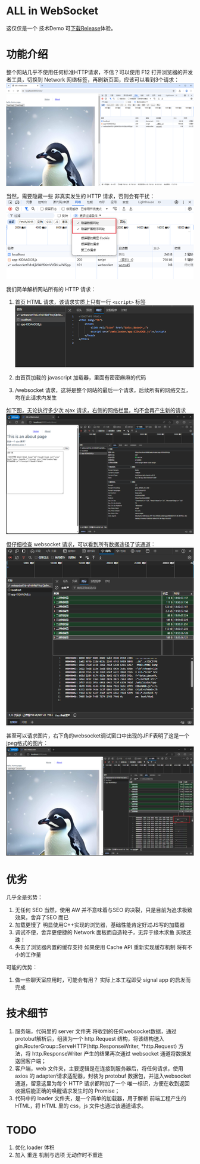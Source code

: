 # ALL in WebSocket

这仅仅是一个 技术Demo 可[下载Release](https://github.com/alexsunday/wsweb/releases)体验。

# 功能介绍
整个网站几乎不使用任何标准HTTP请求，不信？可以使用 F12 打开浏览器的开发者工具，切换到 Network 网络标签，再刷新页面，应该可以看到3个请求：
![图片](./docs/1.png)

当然，需要隐藏一些 非真实发生的 HTTP 请求，否则会有干扰：
![图片](./docs/2.png)

我们简单解析网站所有的 HTTP 请求：
1. 首页 HTML 请求，该请求实质上只有一行 `<script>` 标签
![图片](./docs/3.png)

2. 由首页加载的 javascript 加载器，里面有密密麻麻的代码
3. /websocket 请求，这将是整个网站的最后一个请求，后续所有的网络交互，均在此请求内发生

如下图，无论执行多少次 ajax 请求，右侧的网络栏里，均不会再产生新的请求
![图片](./docs/4.png)

但仔细检查 websocket 请求，可以看到所有数据途径了该通道：
![图片](./docs/5.png)

甚至可以请求图片，右下角的websocket调试窗口中出现的JFIF表明了这是一个jpeg格式的图片：
![图片](./docs/6.png)


# 优劣
几乎全是劣势：
1. 无任何 SEO 当然，使用 AW 并不意味着与SEO 的决裂，只是目前为追求极致效果，舍弃了SEO 而已
2. 加载更慢了 明显使用C++实现的浏览器，基础性能肯定好过JS写的加载器
3. 调试不便，舍弃更便捷的 Network 面板而自造轮子，无异于缘木求鱼 买椟还珠！
4. 失去了浏览器内置的缓存支持 如果使用 Cache API 重新实现缓存机制 将有不小的工作量

可能的优势：
1. 做一些聊天室应用时，可能会有用？ 实际上本工程即受 signal app 的启发而完成

# 技术细节

1. 服务端，代码里的 server 文件夹 将收到的任何websocket数据，通过protobuf解析后，组装为一个 http.Request 结构，将该结构送入 gin.RouterGroup::ServeHTTP(http.ResponseWriter, *http.Request) 方法，将 http.ResponseWriter 产生的结果再次通过 websocket 通道将数据发送回客户端；
2. 客户端，web 文件夹，主要逻辑是在连接到服务器后，将任何请求，使用 axios 的 adapter/请求适配器，封装为 protobuf 数据包，并送入websocket通道，留意这里为每个 HTTP 请求都附加了一个 唯一标识，方便在收到返回收据后能正确的唤醒请求发生时的 Promise；
3. 代码中的 loader 文件夹，是一个简单的加载器，用于解析 前端工程产生的 HTML，将 HTML 里的 css，js 文件也通过该通道请求。

# TODO
1. 优化 loader 体积
2. 加入 重连 机制与选项 无动作时不重连
